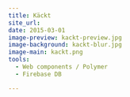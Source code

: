 ```yaml
---
title: Käckt
site_url: 
date: 2015-03-01
image-preview: kackt-preview.jpg
image-background: kackt-blur.jpg
image-main: kackt.png
tools:
  - Web components / Polymer
  - Firebase DB

---
```



